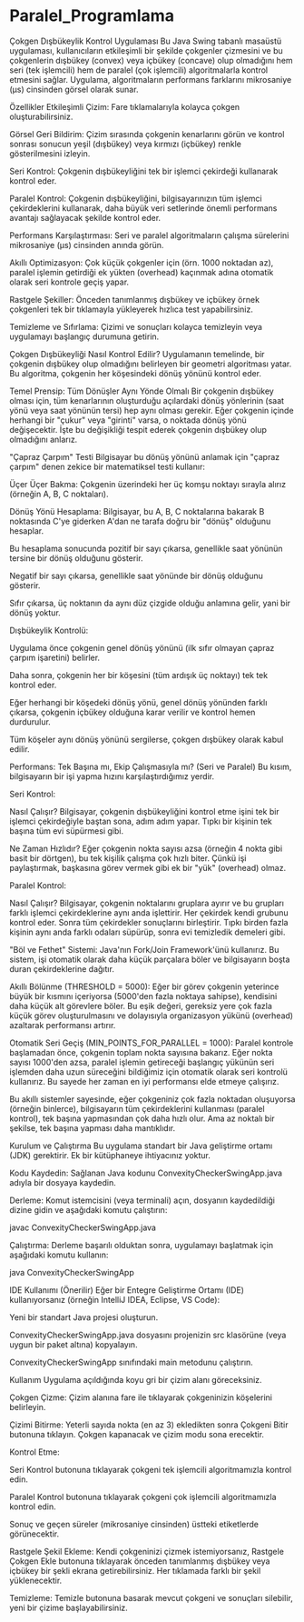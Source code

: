 # Paralel_Programlama
Çokgen Dışbükeylik Kontrol Uygulaması
Bu Java Swing tabanlı masaüstü uygulaması, kullanıcıların etkileşimli bir şekilde çokgenler çizmesini ve bu çokgenlerin dışbükey (convex) veya içbükey (concave) olup olmadığını hem seri (tek işlemcili) hem de paralel (çok işlemcili) algoritmalarla kontrol etmesini sağlar. Uygulama, algoritmaların performans farklarını mikrosaniye (µs) cinsinden görsel olarak sunar.

Özellikler
Etkileşimli Çizim: Fare tıklamalarıyla kolayca çokgen oluşturabilirsiniz.

Görsel Geri Bildirim: Çizim sırasında çokgenin kenarlarını görün ve kontrol sonrası sonucun yeşil (dışbükey) veya kırmızı (içbükey) renkle gösterilmesini izleyin.

Seri Kontrol: Çokgenin dışbükeyliğini tek bir işlemci çekirdeği kullanarak kontrol eder.

Paralel Kontrol: Çokgenin dışbükeyliğini, bilgisayarınızın tüm işlemci çekirdeklerini kullanarak, daha büyük veri setlerinde önemli performans avantajı sağlayacak şekilde kontrol eder.

Performans Karşılaştırması: Seri ve paralel algoritmaların çalışma sürelerini mikrosaniye (µs) cinsinden anında görün.

Akıllı Optimizasyon: Çok küçük çokgenler için (örn. 1000 noktadan az), paralel işlemin getirdiği ek yükten (overhead) kaçınmak adına otomatik olarak seri kontrole geçiş yapar.

Rastgele Şekiller: Önceden tanımlanmış dışbükey ve içbükey örnek çokgenleri tek bir tıklamayla yükleyerek hızlıca test yapabilirsiniz.

Temizleme ve Sıfırlama: Çizimi ve sonuçları kolayca temizleyin veya uygulamayı başlangıç durumuna getirin.

Çokgen Dışbükeyliği Nasıl Kontrol Edilir?
Uygulamanın temelinde, bir çokgenin dışbükey olup olmadığını belirleyen bir geometri algoritması yatar. Bu algoritma, çokgenin her köşesindeki dönüş yönünü kontrol eder.

Temel Prensip: Tüm Dönüşler Aynı Yönde Olmalı
Bir çokgenin dışbükey olması için, tüm kenarlarının oluşturduğu açılardaki dönüş yönlerinin (saat yönü veya saat yönünün tersi) hep aynı olması gerekir. Eğer çokgenin içinde herhangi bir "çukur" veya "girinti" varsa, o noktada dönüş yönü değişecektir. İşte bu değişikliği tespit ederek çokgenin dışbükey olup olmadığını anlarız.

"Çapraz Çarpım" Testi
Bilgisayar bu dönüş yönünü anlamak için "çapraz çarpım" denen zekice bir matematiksel testi kullanır:

Üçer Üçer Bakma: Çokgenin üzerindeki her üç komşu noktayı sırayla alırız (örneğin A, B, C noktaları).

Dönüş Yönü Hesaplama: Bilgisayar, bu A, B, C noktalarına bakarak B noktasında C'ye giderken A'dan ne tarafa doğru bir "dönüş" olduğunu hesaplar.

Bu hesaplama sonucunda pozitif bir sayı çıkarsa, genellikle saat yönünün tersine bir dönüş olduğunu gösterir.

Negatif bir sayı çıkarsa, genellikle saat yönünde bir dönüş olduğunu gösterir.

Sıfır çıkarsa, üç noktanın da aynı düz çizgide olduğu anlamına gelir, yani bir dönüş yoktur.

Dışbükeylik Kontrolü:

Uygulama önce çokgenin genel dönüş yönünü (ilk sıfır olmayan çapraz çarpım işaretini) belirler.

Daha sonra, çokgenin her bir köşesini (tüm ardışık üç noktayı) tek tek kontrol eder.

Eğer herhangi bir köşedeki dönüş yönü, genel dönüş yönünden farklı çıkarsa, çokgenin içbükey olduğuna karar verilir ve kontrol hemen durdurulur.

Tüm köşeler aynı dönüş yönünü sergilerse, çokgen dışbükey olarak kabul edilir.

Performans: Tek Başına mı, Ekip Çalışmasıyla mı? (Seri ve Paralel)
Bu kısım, bilgisayarın bir işi yapma hızını karşılaştırdığımız yerdir.

Seri Kontrol:

Nasıl Çalışır? Bilgisayar, çokgenin dışbükeyliğini kontrol etme işini tek bir işlemci çekirdeğiyle baştan sona, adım adım yapar. Tıpkı bir kişinin tek başına tüm evi süpürmesi gibi.

Ne Zaman Hızlıdır? Eğer çokgenin nokta sayısı azsa (örneğin 4 nokta gibi basit bir dörtgen), bu tek kişilik çalışma çok hızlı biter. Çünkü işi paylaştırmak, başkasına görev vermek gibi ek bir "yük" (overhead) olmaz.

Paralel Kontrol:

Nasıl Çalışır? Bilgisayar, çokgenin noktalarını gruplara ayırır ve bu grupları farklı işlemci çekirdeklerine aynı anda işlettirir. Her çekirdek kendi grubunu kontrol eder. Sonra tüm çekirdekler sonuçlarını birleştirir. Tıpkı birden fazla kişinin aynı anda farklı odaları süpürüp, sonra evi temizledik demeleri gibi.

"Böl ve Fethet" Sistemi: Java'nın Fork/Join Framework'ünü kullanırız. Bu sistem, işi otomatik olarak daha küçük parçalara böler ve bilgisayarın boşta duran çekirdeklerine dağıtır.

Akıllı Bölünme (THRESHOLD = 5000): Eğer bir görev çokgenin yeterince büyük bir kısmını içeriyorsa (5000'den fazla noktaya sahipse), kendisini daha küçük alt görevlere böler. Bu eşik değeri, gereksiz yere çok fazla küçük görev oluşturulmasını ve dolayısıyla organizasyon yükünü (overhead) azaltarak performansı artırır.

Otomatik Seri Geçiş (MIN_POINTS_FOR_PARALLEL = 1000): Paralel kontrole başlamadan önce, çokgenin toplam nokta sayısına bakarız. Eğer nokta sayısı 1000'den azsa, paralel işlemin getireceği başlangıç yükünün seri işlemden daha uzun süreceğini bildiğimiz için otomatik olarak seri kontrolü kullanırız. Bu sayede her zaman en iyi performansı elde etmeye çalışırız.

Bu akıllı sistemler sayesinde, eğer çokgeniniz çok fazla noktadan oluşuyorsa (örneğin binlerce), bilgisayarın tüm çekirdeklerini kullanması (paralel kontrol), tek başına yapmasından çok daha hızlı olur. Ama az noktalı bir şekilse, tek başına yapması daha mantıklıdır.

Kurulum ve Çalıştırma
Bu uygulama standart bir Java geliştirme ortamı (JDK) gerektirir. Ek bir kütüphaneye ihtiyacınız yoktur.

Kodu Kaydedin: Sağlanan Java kodunu ConvexityCheckerSwingApp.java adıyla bir dosyaya kaydedin.

Derleme: Komut istemcisini (veya terminali) açın, dosyanın kaydedildiği dizine gidin ve aşağıdaki komutu çalıştırın:

javac ConvexityCheckerSwingApp.java

Çalıştırma: Derleme başarılı olduktan sonra, uygulamayı başlatmak için aşağıdaki komutu kullanın:

java ConvexityCheckerSwingApp

IDE Kullanımı (Önerilir)
Eğer bir Entegre Geliştirme Ortamı (IDE) kullanıyorsanız (örneğin IntelliJ IDEA, Eclipse, VS Code):

Yeni bir standart Java projesi oluşturun.

ConvexityCheckerSwingApp.java dosyasını projenizin src klasörüne (veya uygun bir paket altına) kopyalayın.

ConvexityCheckerSwingApp sınıfındaki main metodunu çalıştırın.

Kullanım
Uygulama açıldığında koyu gri bir çizim alanı göreceksiniz.

Çokgen Çizme: Çizim alanına fare ile tıklayarak çokgeninizin köşelerini belirleyin.

Çizimi Bitirme: Yeterli sayıda nokta (en az 3) ekledikten sonra Çokgeni Bitir butonuna tıklayın. Çokgen kapanacak ve çizim modu sona erecektir.

Kontrol Etme:

Seri Kontrol butonuna tıklayarak çokgeni tek işlemcili algoritmamızla kontrol edin.

Paralel Kontrol butonuna tıklayarak çokgeni çok işlemcili algoritmamızla kontrol edin.

Sonuç ve geçen süreler (mikrosaniye cinsinden) üstteki etiketlerde görünecektir.

Rastgele Şekil Ekleme: Kendi çokgeninizi çizmek istemiyorsanız, Rastgele Çokgen Ekle butonuna tıklayarak önceden tanımlanmış dışbükey veya içbükey bir şekli ekrana getirebilirsiniz. Her tıklamada farklı bir şekil yüklenecektir.

Temizleme: Temizle butonuna basarak mevcut çokgeni ve sonuçları silebilir, yeni bir çizime başlayabilirsiniz.
